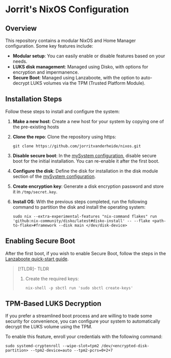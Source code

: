 # Jorrit's NixOS Configuration

## Overview

This repository contains a modular NixOS and Home Manager configuration. Some key features include:

- **Modular setup**: You can easily enable or disable features based on your needs.
- **LUKS disk management**: Managed using Disko, with options for encryption and impermanence.
- **Secure Boot**: Managed using Lanzaboote, with the option to auto-decrypt LUKS volumes via the TPM (Trusted Platform Module).

## Installation Steps

Follow these steps to install and configure the system:

1. **Make a new host**: Create a new host for your system by copying one of the pre-existing hosts

2. **Clone the repo**: Clone the repository using https:

   ```shell
   git clone https://github.com/jorritvanderheide/nixos.git
   ```

3. **Disable secure boot**: In the [mySystem configuration](<hosts/framework/default.nix>), disable secure boot for the initial installation. You can re-enable it after the first boot.

4. **Configure the disk**: Define the disk for installation in the disk module section of the [mySystem configuration](<hosts/framework/default.nix>).

5. **Create encryption key**: Generate a disk encryption password and store it in `/tmp/secret.key`.

6. **Install OS**: With the previous steps completed, run the following command to partition the disk and install the operating system:

   ```shell
   sudo nix --extra-experimental-features "nix-command flakes" run 'github:nix-community/disko/latest#disko-install' -- --flake <path-to-flake>#framework --disk main </dev/disk-device>
   ```

## Enabling Secure Boot

After the first boot, if you wish to enable Secure Boot, follow the steps in the [Lanzaboote quick-start guide](https://github.com/nix-community/lanzaboote/blob/master/docs/QUICK_START.md).

> [!TLDR]- TLDR
> 
> 1. Create the required keys:
>
>    ```shell
>    nix-shell -p sbctl run 'sudo sbctl create-keys'
>    ```

## TPM-Based LUKS Decryption

If you prefer a streamlined boot process and are willing to trade some security for convenience, you can configure your system to automatically decrypt the LUKS volume using the TPM.

To enable this feature, enroll your credentials with the following command:

```shell
sudo systemd-cryptenroll --wipe-slot=tpm2 /dev/<encrypted-disk-partition> --tpm2-device=auto --tpm2-pcrs=0+2+7
```
